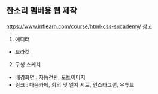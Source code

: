 ## 한소리 멤버용 웹 제작
https://www.inflearn.com/course/html-css-sucademy/ 참고

1. 에디터
  - 브라켓

2. 구성 스케치
  - 배경화면 : 자동전환, 도트이미지
  - 링크 : 다음카페, 회의 및 일지 시트, 인스타그램, 유튜브
